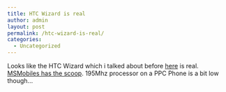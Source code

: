 ```yaml
---
title: HTC Wizard is real
author: admin
layout: post
permalink: /htc-wizard-is-real/
categories:
  - Uncategorized
---
```

Looks like the HTC Wizard which i talked about before [here][1] is real. [MSMobiles has the scoop][2]. 195Mhz processor on a PPC Phone is a bit low though&#8230;

 [1]: http://blog.lotas-smartman.net/archive/2005/07/26/11920.aspx
 [2]: http://msmobiles.com/news.php/4083.html